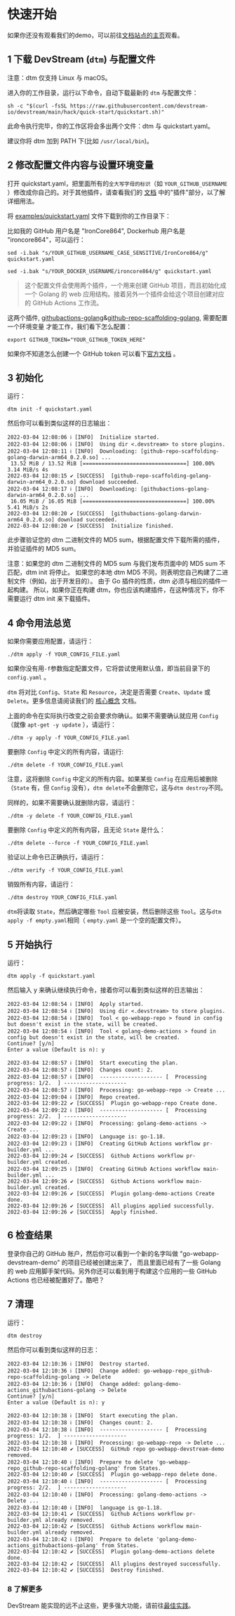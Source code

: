 # 快速开始

如果你还没有观看我们的demo，可以前往[文档站点的主页](./index.md)观看。

## 1 下载 DevStream (`dtm`) 与配置文件

注意：dtm 仅支持 Linux 与 macOS。

进入你的工作目录，运行以下命令，自动下载最新的 `dtm` 与配置文件：
```shell
sh -c "$(curl -fsSL https://raw.githubusercontent.com/devstream-io/devstream/main/hack/quick-start/quickstart.sh)"
```

此命令执行完毕，你的工作区将会多出两个文件：dtm 与 quickstart.yaml。

建议你将 dtm 加到 PATH 下(比如 `/usr/local/bin`)。

## 2 修改配置文件内容与设置环境变量

打开 quickstart.yaml，把里面所有的`全大写字母的标识`（如 `YOUR_GITHUB_USERNAME` ）修改成你自己的。对于其他插件，请查看我们的 [文档](https://docs.devstream.io) 中的"插件"部分，以了解详细用法。

将 [examples/quickstart.yaml](https://raw.githubusercontent.com/devstream-io/devstream/main/examples/quickstart.yaml) 文件下载到你的工作目录下：

比如我的 GitHub 用户名是 "IronCore864", Dockerhub 用户名是 "ironcore864"，可以运行：

```shell
sed -i.bak "s/YOUR_GITHUB_USERNAME_CASE_SENSITIVE/IronCore864/g" quickstart.yaml

sed -i.bak "s/YOUR_DOCKER_USERNAME/ironcore864/g" quickstart.yaml
```

> 这个配置文件会使用两个插件，一个用来创建 GitHub 项目，而且初始化成一个 Golang 的 web 应用结构。接着另外一个插件会给这个项目创建对应的 GitHub Actions 工作流。

这两个插件, [githubactions-golang](./plugins/githubactions-golang.md)&[github-repo-scaffolding-golang](./plugins/github-repo-scaffolding-golang.md), 需要配置一个环境变量 才能工作，我们看下怎么配置：


```shell
export GITHUB_TOKEN="YOUR_GITHUB_TOKEN_HERE"
```

如果你不知道怎么创建一个 GitHub token 可以看下[官方文档](https://docs.github.com/en/authentication/keeping-your-account-and-data-secure/creating-a-personal-access-token) 。

## 3 初始化

运行：

```shell
dtm init -f quickstart.yaml
```

然后你可以看到类似这样的日志输出：

```
2022-03-04 12:08:06 ℹ [INFO]  Initialize started.
2022-03-04 12:08:06 ℹ [INFO]  Using dir <.devstream> to store plugins.
2022-03-04 12:08:11 ℹ [INFO]  Downloading: [github-repo-scaffolding-golang-darwin-arm64_0.2.0.so] ...
 13.52 MiB / 13.52 MiB [=================================] 100.00% 3.14 MiB/s 4s
2022-03-04 12:08:15 ✔ [SUCCESS]  [github-repo-scaffolding-golang-darwin-arm64_0.2.0.so] download succeeded.
2022-03-04 12:08:17 ℹ [INFO]  Downloading: [githubactions-golang-darwin-arm64_0.2.0.so] ...
 16.05 MiB / 16.05 MiB [=================================] 100.00% 5.41 MiB/s 2s
2022-03-04 12:08:20 ✔ [SUCCESS]  [githubactions-golang-darwin-arm64_0.2.0.so] download succeeded.
2022-03-04 12:08:20 ✔ [SUCCESS]  Initialize finished.
```

此步骤验证您的 dtm 二进制文件的 MD5 sum，根据配置文件下载所需的插件，并验证插件的  MD5 sum。

注意：如果您的 dtm 二进制文件的 MD5 sum 与我们发布页面中的 MD5 sum 不匹配，dtm init 将停止。 如果您的本地 dtm MD5 不同，则表明您自己构建了二进制文件（例如，出于开发目的）。 由于 Go 插件的性质，dtm 必须与相应的插件一起构建。 所以，如果你正在构建 dtm，你也应该构建插件，在这种情况下，你不需要运行 dtm init 来下载插件。

## 4 命令用法总览

如果你需要应用配置，请运行：

```shell
./dtm apply -f YOUR_CONFIG_FILE.yaml
```

如果你没有用` -f `参数指定配置文件，它将尝试使用默认值，即当前目录下的 `config.yaml` 。

`dtm` 将对比 `Config`、`State` 和 `Resource`，决定是否需要 `Create`、`Update` 或 `Delete`。更多信息请阅读我们的 [核心概念](https://docs.devstream.io/en/latest/core-concepts/core-concepts/) 文档。

上面的命令在实际执行改变之前会要求你确认。如果不需要确认就应用 `Config`（就像 `apt-get -y update` ），请运行：

```shell
./dtm -y apply -f YOUR_CONFIG_FILE.yaml
```

要删除 `Config` 中定义的所有内容，请运行:

```shell
./dtm delete -f YOUR_CONFIG_FILE.yaml
```

注意，这将删除 `Config` 中定义的所有内容。如果某些 `Config` 在应用后被删除（`State` 有，但 `Config` 没有），`dtm delete`不会删除它，这与`dtm destroy`不同。

同样的，如果不需要确认就删除内容，请运行：
```shell
./dtm -y delete -f YOUR_CONFIG_FILE.yaml
```

要删除 `Config` 中定义的所有内容，且无论 `State` 是什么：
```shell
./dtm delete --force -f YOUR_CONFIG_FILE.yaml
```

验证以上命令已正确执行，请运行：
```shell
./dtm verify -f YOUR_CONFIG_FILE.yaml
```

销毁所有内容，请运行：
```shell
./dtm destroy YOUR_CONFIG_FILE.yaml
```

`dtm`将读取 `State`，然后确定哪些 `Tool` 应被安装，然后删除这些 `Tool`。这与`dtm apply -f empty.yaml`相同（ `empty.yaml` 是一个空的配置文件）。

## 5 开始执行

运行：

```shell
dtm apply -f quickstart.yaml
```

然后输入 y 来确认继续执行命令，接着你可以看到类似这样的日志输出：

```
2022-03-04 12:08:54 ℹ [INFO]  Apply started.
2022-03-04 12:08:54 ℹ [INFO]  Using dir <.devstream> to store plugins.
2022-03-04 12:08:54 ℹ [INFO]  Tool < go-webapp-repo > found in config but doesn't exist in the state, will be created.
2022-03-04 12:08:54 ℹ [INFO]  Tool < golang-demo-actions > found in config but doesn't exist in the state, will be created.
Continue? [y/n]
Enter a value (Default is n): y

2022-03-04 12:08:57 ℹ [INFO]  Start executing the plan.
2022-03-04 12:08:57 ℹ [INFO]  Changes count: 2.
2022-03-04 12:08:57 ℹ [INFO]  -------------------- [  Processing progress: 1/2.  ] --------------------
2022-03-04 12:08:57 ℹ [INFO]  Processing: go-webapp-repo -> Create ...
2022-03-04 12:09:04 ℹ [INFO]  Repo created.
2022-03-04 12:09:22 ✔ [SUCCESS]  Plugin go-webapp-repo Create done.
2022-03-04 12:09:22 ℹ [INFO]  -------------------- [  Processing progress: 2/2.  ] --------------------
2022-03-04 12:09:22 ℹ [INFO]  Processing: golang-demo-actions -> Create ...
2022-03-04 12:09:23 ℹ [INFO]  Language is: go-1.18.
2022-03-04 12:09:23 ℹ [INFO]  Creating GitHub Actions workflow pr-builder.yml ...
2022-03-04 12:09:24 ✔ [SUCCESS]  Github Actions workflow pr-builder.yml created.
2022-03-04 12:09:25 ℹ [INFO]  Creating GitHub Actions workflow main-builder.yml ...
2022-03-04 12:09:26 ✔ [SUCCESS]  Github Actions workflow main-builder.yml created.
2022-03-04 12:09:26 ✔ [SUCCESS]  Plugin golang-demo-actions Create done.
2022-03-04 12:09:26 ✔ [SUCCESS]  All plugins applied successfully.
2022-03-04 12:09:26 ✔ [SUCCESS]  Apply finished.
```
## 6 检查结果

登录你自己的 GitHub 账户，然后你可以看到一个新的名字叫做 "go-webapp-devstream-demo" 的项目已经被创建出来了，
而且里面已经有了一些 Golang 的 web 应用脚手架代码。另外你还可以看到用于构建这个应用的一些 GitHub Actions 也已经被配置好了。酷吧？

## 7 清理

运行：

```shell
dtm destroy
```

然后你可以看到类似这样的日志：

```
2022-03-04 12:10:36 ℹ [INFO]  Destroy started.
2022-03-04 12:10:36 ℹ [INFO]  Change added: go-webapp-repo_github-repo-scaffolding-golang -> Delete
2022-03-04 12:10:36 ℹ [INFO]  Change added: golang-demo-actions_githubactions-golang -> Delete
Continue? [y/n]
Enter a value (Default is n): y

2022-03-04 12:10:38 ℹ [INFO]  Start executing the plan.
2022-03-04 12:10:38 ℹ [INFO]  Changes count: 2.
2022-03-04 12:10:38 ℹ [INFO]  -------------------- [  Processing progress: 1/2.  ] --------------------
2022-03-04 12:10:38 ℹ [INFO]  Processing: go-webapp-repo -> Delete ...
2022-03-04 12:10:40 ✔ [SUCCESS]  GitHub repo go-webapp-devstream-demo removed.
2022-03-04 12:10:40 ℹ [INFO]  Prepare to delete 'go-webapp-repo_github-repo-scaffolding-golang' from States.
2022-03-04 12:10:40 ✔ [SUCCESS]  Plugin go-webapp-repo delete done.
2022-03-04 12:10:40 ℹ [INFO]  -------------------- [  Processing progress: 2/2.  ] --------------------
2022-03-04 12:10:40 ℹ [INFO]  Processing: golang-demo-actions -> Delete ...
2022-03-04 12:10:40 ℹ [INFO]  language is go-1.18.
2022-03-04 12:10:41 ✔ [SUCCESS]  Github Actions workflow pr-builder.yml already removed.
2022-03-04 12:10:42 ✔ [SUCCESS]  Github Actions workflow main-builder.yml already removed.
2022-03-04 12:10:42 ℹ [INFO]  Prepare to delete 'golang-demo-actions_githubactions-golang' from States.
2022-03-04 12:10:42 ✔ [SUCCESS]  Plugin golang-demo-actions delete done.
2022-03-04 12:10:42 ✔ [SUCCESS]  All plugins destroyed successfully.
2022-03-04 12:10:42 ✔ [SUCCESS]  Destroy finished.
```

### 8 了解更多

DevStream 能实现的远不止这些，更多强大功能，请前往[最佳实践](https://docs.devstream.io/en/latest/best-practices/gitops.zh/)。
